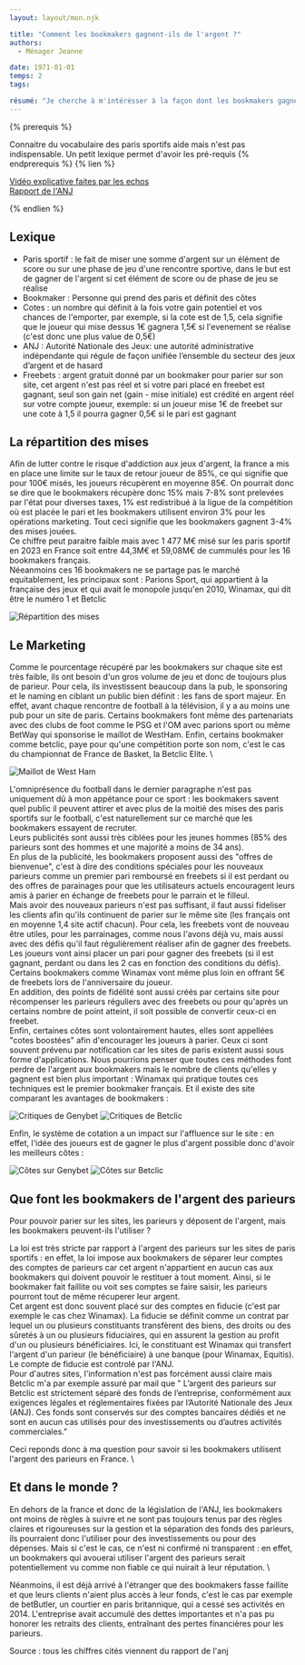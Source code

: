 ```yaml
---
layout: layout/mon.njk

title: "Comment les bookmakers gagnent-ils de l'argent ?"
authors:
  - Ménager Jeanne

date: 1971-01-01
temps: 2
tags:

résumé: "Je cherche à m'intérésser à la façon dont les bookmakers gagnent de l'argent et à savoir ce qu'ils font de l'argent des utilisateurs sur leur site"
---
```


{% prerequis %}

Connaitre du vocabulaire des paris sportifs aide mais n'est pas indispensable. Un petit lexique permet d'avoir les pré-requis
{% endprerequis %}
{% lien %}

[Vidéo explicative faites par les echos](https://www.lesechos.fr/industrie-services/services-conseils/video-paris-sportifs-en-ligne-qui-sont-les-vrais-gagnants-2100540#:~:text=Fixé%20par%20l'Etat%20à,de%20profit%20pour%20l'opérateur.) \
[Rapport de l'ANJ](https://anj.fr/sites/default/files/2024-04/2023_Rapport_Economique.pdf)

{% endlien %}

## Lexique 
- Paris sportif : le fait de miser une somme d'argent sur un élément de score ou sur une phase de jeu d'une rencontre sportive, dans le but est de gagner de l'argent si cet élément de score ou de phase de jeu se réalise
- Bookmaker : Personne qui prend des paris et définit des côtes
- Cotes : un nombre qui définit à la fois votre gain potentiel et vos chances de l'emporter, par exemple, si la cote est de 1,5, cela signifie que le joueur qui mise dessus 1€ gagnera 1,5€ si l'evenement se réalise (c'est donc une plus value de 0,5€)
- ANJ : Autorité Nationale des Jeux: une autorité administrative indépendante qui régule de façon unifiée l’ensemble du secteur des jeux d’argent et de hasard
- Freebets : argent gratuit donné par un bookmaker pour parier sur son site, cet argent n'est pas réel et si votre pari placé en freebet est gagnant, seul son gain net (gain - mise initiale) est crédité en argent réel sur votre compte joueur, exemple: si un joueur mise 1€ de freebet sur une cote à 1,5 il pourra gagner 0,5€ si le pari est gagnant

## La répartition des mises

Afin de lutter contre le risque d'addiction aux jeux d'argent, la france a mis en place une limite sur le taux de retour joueur de 85%, ce qui signifie que pour 100€ misés, les joueurs récupèrent en moyenne 85€. On pourrait donc se dire que le bookmakers récupère donc 15% mais 7-8% sont prelevées par l'état pour diverses taxes, 1% est redistribué à la ligue de la compétition où est placée le pari et les bookmakers utilisent environ 3% pour les opérations marketing. Tout ceci signifie que les bookmakers gagnent 3-4% des mises jouées. \
Ce chiffre peut paraitre faible mais avec 1 477 M€ misé sur les paris sportif en 2023 en France soit entre 44,3M€ et 59,08M€ de cummulés pour les 16 bookmakers français. \
Néeanmoins ces 16 bookmakers ne se partage pas le marché equitablement, les principaux sont : Parions Sport, qui appartient à la française des jeux et qui avait le monopole jusqu'en 2010, Winamax, qui dit être le numéro 1 et Betclic

![Répartition des mises](https://raw.githubusercontent.com/do-it-ecm/promo-2024-2025/main/Menager-Jeanne/mon/temps-2.2/repartition_mises.png)

## Le Marketing

Comme le pourcentage récupéré par les bookmakers sur chaque site est très faible, ils ont besoin d'un gros volume de jeu et donc de toujours plus de parieur. Pour cela, ils investissent beaucoup dans la pub, le sponsoring et le naming en ciblant un public bien définit : les fans de sport majeur. En effet, avant chaque rencontre de football à la télévision, il y a au moins une pub pour un site de paris. Certains bookmakers font même des partenariats avec des clubs de foot comme le PSG et l'OM avec parions sport ou même BetWay qui sponsorise le maillot de WestHam. Enfin, certains bookmaker comme betclic, paye pour qu'une compétition porte son nom, c'est le cas du championnat de France de Basket, la Betclic Elite. \

![Maillot de West Ham](https://raw.githubusercontent.com/do-it-ecm/promo-2024-2025/main/Menager-Jeanne/mon/temps-2.2/Maillot-West-Ham-United-2024-2025-domicile.webp)

L'omniprésence du football dans le dernier paragraphe n'est pas uniquement dû à mon appétance pour ce sport : les bookmakers savent quel public il peuvent attirer et avec plus de la moitié des mises des paris sportifs sur le football, c'est naturellement sur ce marché que les bookmakers essayent de recruter. \
Leurs publicités sont aussi très ciblées pour les jeunes hommes (85% des parieurs sont des hommes et une majorité a moins de 34 ans). \
En plus de la publicité, les bookmakers proposent aussi des "offres de bienvenue", c'est à dire des conditions spéciales pour les nouveaux parieurs comme un premier pari remboursé en freebets si il est perdant ou des offres de parainages pour que les utilisateurs actuels encouragent leurs amis à parier en échange de freebets pour le parrain et le filleul. \
Mais avoir des nouveaux parieurs n'est pas suffisant, il faut aussi fideliser les clients afin qu'ils continuent de parier sur le même site (les français ont en moyenne 1,4 site actif chacun). Pour cela, les freebets vont de nouveau être utiles, pour les parrainages, comme nous l'avons déjà vu, mais aussi avec des défis qu'il faut régulièrement réaliser afin de gagner des freebets. Les joueurs vont ainsi placer un pari pour gagner des freebets (si il est gagnant, perdant ou dans les 2 cas en fonction des conditions du défis). Certains bookmakers comme Winamax vont même plus loin en offrant 5€ de freebets lors de l'anniversaire du joueur. \
En addition, des points de fidélité sont aussi créés par certains site pour récompenser les parieurs réguliers avec des freebets ou pour qu'après un certains nombre de point atteint, il soit possible de convertir ceux-ci en freebet. \
Enfin, certaines côtes sont volontairement hautes, elles sont appellées "cotes boostées" afin d'encourager les joueurs à parier. Ceux ci sont souvent prévenu par notification car les sites de paris existent aussi sous forme d'applications.
Nous pourrions penser que toutes ces méthodes font perdre de l'argent aux bookmakers mais le nombre de clients qu'elles y gagnent est bien plus important : Winamax qui pratique toutes ces techniques est le premier bookmaker français. Et il existe des site comparant les avantages de bookmakers : 

![Critiques de Genybet](https://raw.githubusercontent.com/do-it-ecm/promo-2024-2025/main/Menager-Jeanne/mon/temps-2.2/GenyBet.png)
![Critiques de Betclic](https://raw.githubusercontent.com/do-it-ecm/promo-2024-2025/main/Menager-Jeanne/mon/temps-2.2/Betclic.png)


Enfin, le système de cotation a un impact sur l'affluence sur le site : en effet, l'idée des joueurs est de gagner le plus d'argent possible donc d'avoir les meilleurs côtes : 

![Côtes sur Genybet](https://raw.githubusercontent.com/do-it-ecm/promo-2024-2025/main/Menager-Jeanne/mon/temps-2.2/Cotes_GenyBEt.png)
![Côtes sur Betclic](https://raw.githubusercontent.com/do-it-ecm/promo-2024-2025/main/Menager-Jeanne/mon/temps-2.2/cotes_betclic.png)

## Que font les bookmakers de l'argent des parieurs

Pour pouvoir parier sur les sites, les parieurs y déposent de l'argent, mais les bookmakers peuvent-ils l'utiliser ? 

La loi est très stricte par rapport à l'argent des parieurs sur les sites de paris sportifs : en effet, la loi impose aux bookmakers de séparer leur comptes des comptes de parieurs car cet argent n'appartient en aucun cas aux bookmakers qui doivent pouvoir le restituer à tout moment. Ainsi, si le bookmaker fait faillite ou voit ses comptes se faire saisir, les parieurs pourront tout de même récuperer leur argent. \
Cet argent est donc souvent placé sur des comptes en fiducie (c'est par exemple le cas chez Winamax). 
La fiducie se définit comme un contrat par lequel un ou plusieurs constituants transfèrent des biens, des droits ou des sûretés à un ou plusieurs fiduciaires, qui en assurent la gestion au profit d'un ou plusieurs bénéficiaires. Ici, le constituant est Winamax qui transfert l'argent d'un parieur (le bénéficiaire) à une banque (pour Winamax, Equitis). Le compte de fiducie est controlé par l'ANJ. \
Pour d'autres sites, l'information n'est pas forcément aussi claire mais Betclic m'a par exemple assuré par mail que " L’argent des parieurs sur Betclic est strictement séparé des fonds de l’entreprise, conformément aux exigences légales et réglementaires fixées par l’Autorité Nationale des Jeux (ANJ). Ces fonds sont conservés sur des comptes bancaires dédiés et ne sont en aucun cas utilisés pour des investissements ou d’autres activités commerciales."

Ceci reponds donc à ma question pour savoir si les bookmakers utilisent l'argent des parieurs en France. \

## Et dans le monde ? 

En dehors de la france et donc de la législation de l'ANJ, les bookmakers ont moins de règles à suivre et ne sont pas toujours tenus par des règles claires et rigoureuses sur la gestion et la séparation des fonds des parieurs, ils pourraient donc l'utiliser pour des investissements ou pour des dépenses. Mais si c'est le cas, ce n'est ni confirmé ni transparent : en effet, un bookmakers qui avouerai utiliser l'argent des parieurs serait potentiellement vu comme non fiable ce qui nuirait à leur réputation. \

Néanmoins, il est déjà arrivé à l'étranger que des bookmakers fasse faillite et que leurs clients n'aient plus accès à leur fonds, c'est le cas par exemple de betButler, un courtier en paris britannique, qui a cessé ses activités en 2014. L'entreprise avait accumulé des dettes importantes et n'a pas pu honorer les retraits des clients, entraînant des pertes financières pour les parieurs.


Source : tous les chiffres cités viennent du rapport de l'anj


